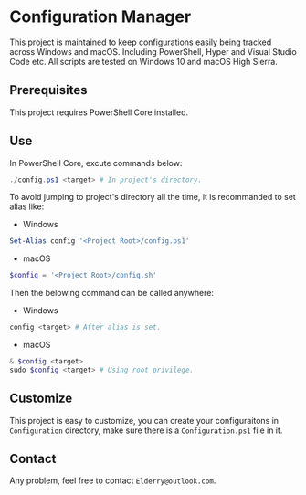 # Configuration Manager
This project is maintained to keep configurations easily being tracked across Windows and macOS. Including PowerShell, Hyper and Visual Studio Code etc. All scripts are tested on Windows 10 and macOS High Sierra.
## Prerequisites
This project requires PowerShell Core installed.
## Use
In PowerShell Core, excute commands below:
```powershell
./config.ps1 <target> # In project's directory.
```
To avoid jumping to project's directory all the time, it is recommanded to set alias like:
- Windows
```powershell
Set-Alias config '<Project Root>/config.ps1'
```
- macOS
```powershell
$config = '<Project Root>/config.sh'
```
Then the belowing command can be called anywhere:
- Windows
```powershell
config <target> # After alias is set.
```
- macOS
```powershell
& $config <target>
sudo $config <target> # Using root privilege.
```
## Customize
This project is easy to customize, you can create your configuraitons in `Configuration` directory, make sure there is a `Configuration.ps1` file in it.
## Contact
Any problem, feel free to contact `Elderry@outlook.com`.
